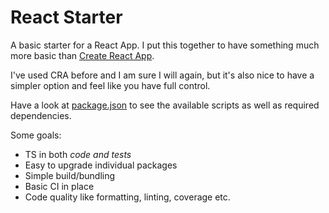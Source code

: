 # React Starter

A basic starter for a React App.
I put this together to have something much more basic than
[Create React App](https://github.com/facebook/create-react-app).

I've used CRA before and I am sure I will again, but it's also
nice to have a simpler option and feel like you have full control.

Have a look at [package.json](./package.json) to see the available scripts
as well as required dependencies.

Some goals:

- TS in both _code and tests_
- Easy to upgrade individual packages
- Simple build/bundling
- Basic CI in place
- Code quality like formatting, linting, coverage etc.
